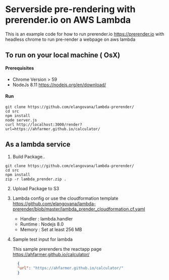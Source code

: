 # Serverside pre-rendering with prerender.io on AWS Lambda
This is an example code for how to run prerender.io https://prerender.io with headless chrome to run pre-render a webpage on aws lambda

## To run on your local machine ( OsX)
#### Prerequisites 
* Chrome Version > 59
* NodeJs 8.11 https://nodejs.org/en/download/

#### Run
```console
git clone https://github.com/elangovana/lambda-prerender/
cd src
npm install
node server.js
curl http://localhost:3000/render?url=https://ahfarmer.github.io/calculator/
```
## As a lambda service
1. Build Package..
        
```console
git clone https://github.com/elangovana/lambda-prerender/
cd src
npm install
zip -r lambda_prender.zip .
```
2. Upload Package to S3

3. Lambda config or use the cloudformation template https://github.com/elangovana/lambda-prerender/blob/master/lambda_prender_cloudformation.cf.yaml
    * Handler : lambda.handler
    * Runtime : Nodejs 8.0
    * Memory  : Set at least 256 MB

4. Sample test input for lambda

    This sample prerenders the reactapp page https://ahfarmer.github.io/calculator/

    ```json
      {
      "url": "https://ahfarmer.github.io/calculator/"
      }
    ```
